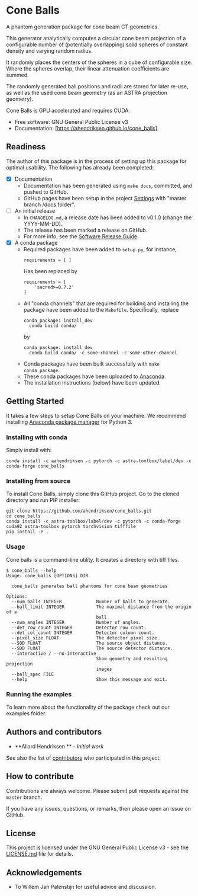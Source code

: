 # Cone Balls

A phantom generation package for cone beam CT geometries.

This generator analytically computes a circular cone beam projection
of a configurable number of (potentially overlapping) solid spheres of
constant density and varying random radius.

It randomly places the centers of the spheres in a cube of
configurable size. Where the spheres overlap, their linear attenuation
coefficients are summed.

The randomly generated ball positions and radii are stored for later
re-use, as well as the used cone beam geometry (as an ASTRA projection
geometry).

Cone Balls is GPU accelerated and requires CUDA.


* Free software: GNU General Public License v3
* Documentation: [https://ahendriksen.github.io/cone_balls]


## Readiness

The author of this package is in the process of setting up this
package for optimal usability. The following has already been completed:

- [x] Documentation
    - Documentation has been generated using `make docs`, committed,
        and pushed to GitHub.
	- GitHub pages have been setup in the project
      [Settings](/settings) with "master branch /docs folder".
- [ ] An initial release
	- In `CHANGELOG.md`, a release date has been added to v0.1.0 (change the YYYY-MM-DD).
	- The release has been marked a release on GitHub.
	- For more info, see the [Software Release Guide](https://cicwi.github.io/software-guidelines/software-release-guide).
- [x] A conda package
	- Required packages have been added to `setup.py`, for instance,
	  ```
	  requirements = [ ]
	  ```
	  Has been replaced by
	  ```
	  requirements = [
	      'sacred>=0.7.2'
      ]
      ```
	- All "conda channels" that are required for building and
      installing the package have been added to the
      `Makefile`. Specifically, replace
	  ```
      conda_package: install_dev
      	conda build conda/
      ```
	  by
	  ```
      conda_package: install_dev
      	conda build conda/ -c some-channel -c some-other-channel
      ```
    - Conda packages have been built successfully with `make conda_package`.
	- These conda packages have been uploaded to [Anaconda](https://anaconda.org).
	- The installation instructions (below) have been updated.

## Getting Started

It takes a few steps to setup Cone Balls on your
machine. We recommend installing
[Anaconda package manager](https://www.anaconda.com/download/) for
Python 3.

### Installing with conda

Simply install with:
```
conda install -c aahendriksen -c pytorch -c astra-toolbox/label/dev -c conda-forge cone_balls
```

### Installing from source

To install Cone Balls, simply clone this GitHub
project. Go to the cloned directory and run PIP installer:
```
git clone https://github.com/ahendriksen/cone_balls.git
cd cone_balls
conda install -c astra-toolbox/label/dev -c pytorch -c conda-forge cuda92 astra-toolbox pytorch torchvision tifffile
pip install -e .
```

### Usage

Cone balls is a command-line utility. It creates a directory with tiff files.

```
$ cone_balls --help
Usage: cone_balls [OPTIONS] DIR

  cone_balls generates ball phantoms for cone beam geometries

Options:
  --num_balls INTEGER             Number of balls to generate.
  --ball_limit INTEGER            The maximal distance from the origin of a
                                  ball
  --num_angles INTEGER            Number of angles.
  --det_row_count INTEGER         Detector row count.
  --det_col_count INTEGER         Detector column count.
  --pixel_size FLOAT              The detector pixel size.
  --SOD FLOAT                     The source object distance.
  --SDD FLOAT                     The source detector distance.
  --interactive / --no-interactive
                                  Show geometry and resulting projection
                                  images
  --ball_spec FILE
  --help                          Show this message and exit.
```

### Running the examples

To learn more about the functionality of the package check out our
examples folder.

## Authors and contributors

* **Allard Hendriksen ** - *Initial work*

See also the list of [contributors](https://github.com/ahendriksen/cone_balls/contributors) who participated in this project.

## How to contribute

Contributions are always welcome. Please submit pull requests against the `master` branch.

If you have any issues, questions, or remarks, then please open an issue on GitHub.

## License

This project is licensed under the GNU General Public License v3 - see the [LICENSE.md](LICENSE.md) file for details.

## Acknowledgements
* To Willem Jan Palenstijn for useful advice and discussion.
